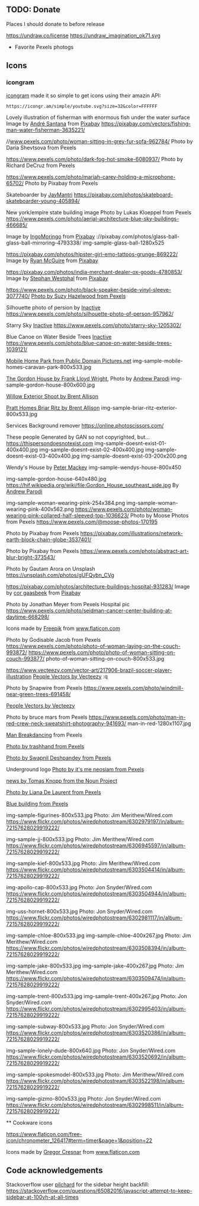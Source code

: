 ## TODO: Donate

Places I should donate to before release

https://undraw.co/license
https://undraw_imagination_ok71.svg


* Favorite Pexels photogs


## Icons
###  icongram
[icongram](https://icongr.am) made it so simple to get icons 
using their amazin API:

```
https://icongr.am/simple/youtube.svg?size=32&color=FFFFFF
```

Lovely illustration of fisherman with enormous fish under the water surface
Image by <a href="https://pixabay.com/users/andremsantana-61090/?utm_source=link-attribution&amp;utm_medium=referral&amp;utm_campaign=image&amp;utm_content=3635221">André Santana</a> from <a href="https://pixabay.com/?utm_source=link-attribution&amp;utm_medium=referral&amp;utm_campaign=image&amp;utm_content=3635221">Pixabay</a>
https://pixabay.com/vectors/fishing-man-water-fisherman-3635221/



//www.pexels.com/photo/woman-sitting-in-grey-fur-sofa-962784/
Photo by Daria Shevtsova from Pexels


https://www.pexels.com/photo/dark-fog-hot-smoke-6080937/
Photo by Richard DeCruz from Pexels


https://www.pexels.com/photo/mariah-carey-holding-a-microphone-65702/
Photo by Pixabay from Pexels

Skateboarder by [JayMantri](https://pixabay.com/users/jaymantri-362084/)
https://pixabay.com/photos/skateboard-skateboarder-young-405894/


New york/empire state building image
Photo by Lukas Kloeppel from Pexels
https://www.pexels.com/photo/aerial-architecture-blue-sky-buildings-466685/

Image by <a href="https://pixabay.com/users/IngoMoringo-14497112/?utm_source=link-attribution&amp;utm_medium=referral&amp;utm_campaign=image&amp;utm_content=4793338">IngoMoringo</a> from <a href="https://pixabay.com/?utm_source=link-attribution&amp;utm_medium=referral&amp;utm_campaign=image&amp;utm_content=4793338">Pixabay</a>
://pixabay.com/photos/glass-ball-glass-ball-mirroring-4793338/
img-sample-glass-ball-1280x525


https://pixabay.com/photos/hipster-girl-emo-tattoos-grunge-869222/
Image by <a href="https://pixabay.com/users/RyanMcGuire-123690/?utm_source=link-attribution&amp;utm_medium=referral&amp;utm_campaign=image&amp;utm_content=869222">Ryan McGuire</a> from <a href="https://pixabay.com/?utm_source=link-attribution&amp;utm_medium=referral&amp;utm_campaign=image&amp;utm_content=869222">Pixabay</a>


https://pixabay.com/photos/india-merchant-dealer-ox-goods-4780853/
Image by <a href="https://pixabay.com/users/shaq64-14977059/?utm_source=link-attribution&amp;utm_medium=referral&amp;utm_campaign=image&amp;utm_content=4780853">Stephan Westphal</a> from <a href="https://pixabay.com/?utm_source=link-attribution&amp;utm_medium=referral&amp;utm_campaign=image&amp;utm_content=4780853">Pixabay</a>



https://www.pexels.com/photo/black-speaker-beside-vinyl-sleeve-3077740/
[Photo by Suzy Hazelwood from Pexels](https://www.pexels.com/photo/black-speaker-beside-vinyl-sleeve-3077740/)


Silhouette photo of persion by [Inactive](https://www.pexels.com/@felixmittermeier)
https://www.pexels.com/photo/silhouette-photo-of-person-957962/

Starry Sky
[Inactive](https://www.pexels.com/@felixmittermeier)
https://www.pexels.com/photo/starry-sky-1205302/


Blue Canoe on Water Beside Trees
[Inactive](https://www.pexels.com/@felixmittermeier)
https://www.pexels.com/photo/blue-canoe-on-water-beside-trees-1039121/

[Mobile Home Park from Public Domain Pictures.net](https://www.publicdomainpictures.net/en/view-image.php?image=85538&picture=mobile-homes-caravan-park)
img-sample-mobile-homes-caravan-park-800x533.jpg


[The Gordon House by Frank Lloyd Wright](https://hif.wikipedia.org/wiki/file:Gordon_House_southeast_side.jpg), Photo by [Andrew Parodi](https://en.wikipedia.org/wiki/User:Andrew_Parodi)
img-sample-gordon-house-800x600.jpg



[Willow Exterior Shoot by Brent Allison](https://en.wikipedia.org/wiki/File:Willow-Exterior.jpg)



[Pratt Homes Briar Ritz by Brent Allison](https://en.wikipedia.org/wiki/File:Briar-ritz-exterior.jpg)
img-sample-briar-ritz-exterior-800x533.jpg

Services
Background remover
https://online.photoscissors.com/

These people Generated by GAN so not copyrighted, but...
https://thispersondoesnotexist.com
img-sample-doesnt-exist-01-400x400.jpg
img-sample-doesnt-exist-02-400x400.jpg
img-sample-doesnt-exist-03-400x400.jpg
img-sample-doesnt-exist-03-200x200.png


Wendy's House by [Peter Mackey](https://www.flickr.com/photos/silverback40/16859900562)
img-sample-wendys-house-800x450


img-sample-gordon-house-640x480.jpg
https://hif.wikipedia.org/wiki/file:Gordon_House_southeast_side.jpg
By [Andrew Parodi](https://en.wikipedia.org/wiki/User:Andrew_Parodi)

img-sample-woman-wearing-pink-254x384.png
img-sample-woman-wearing-pink-400x562.png
https://www.pexels.com/photo/woman-wearing-pink-collared-half-sleeved-top-1036623/
Photo by Moose Photos from Pexels
https://www.pexels.com/@moose-photos-170195

Photo by Pixabay from Pexels
https://pixabay.com/illustrations/network-earth-block-chain-globe-3537401/

Photo by Pixabay from Pexels
https://www.pexels.com/photo/abstract-art-blur-bright-373543/

Photo by Gautam Arora on Unsplash
https://unsplash.com/photos/gUFQybn_CVg


https://pixabay.com/photos/architecture-buildings-hospital-931283/
Image by <a href="https://pixabay.com/users/corgaasbeek-905824/?utm_source=link-attribution&amp;utm_medium=referral&amp;utm_campaign=image&amp;utm_content=931283">cor gaasbeek</a> from <a href="https://pixabay.com/?utm_source=link-attribution&amp;utm_medium=referral&amp;utm_campaign=image&amp;utm_content=931283">Pixabay</a>



Photo by Jonathan Meyer from Pexels
Hospital pic
https://www.pexels.com/photo/seidman-cancer-center-building-at-daytime-668298/


<div>Icons made by <a href="https://www.flaticon.com/authors/freepik" title="Freepik">Freepik</a> from <a href="https://www.flaticon.com/" title="Flaticon">www.flaticon.com</a></div>

Photo by Godisable Jacob from Pexels
https://www.pexels.com/photo/photo-of-woman-laying-on-the-couch-993872/
https://www.pexels.com/photo/photo-of-woman-sitting-on-couch-993877/
photo-of-woman-sitting-on-couch-800x533.jpg


https://www.vecteezy.com/vector-art/217906-brazil-soccer-player-illustration
<a href="https://www.vecteezy.com/free-vector/people">People Vectors by Vecteezy</a>
:q

Photo by Snapwire from Pexels
https://www.pexels.com/photo/windmill-near-green-trees-691458/

<a href="https://www.vecteezy.com/free-vector/people">People Vectors by Vecteezy</a>

Photo by bruce mars from Pexels
https://www.pexels.com/photo/man-in-red-crew-neck-sweatshirt-photography-941693/
man-in-red-1280x1107.jpg

[Man Breakdancing](https://www.pexels.com/photo/acrobat-action-active-adult-461611/) from Pexels

[Photo by trashhand from Pexels](https://www.pexels.com/photo/low-angle-shot-of-high-rise-building-2096578/)

[Photo by Swapnil Deshpandey from Pexels](https://www.pexels.com/photo/white-and-yellow-woman-graphic-art-1309326)

Underground logo [Photo by it's me neosiam from Pexels](https://www.pexels.com/photo/design-illustration-sign-signage-595661/)


[news by Tomas Knopp from the Noun Project](https://thenounproject.com/search/?q=news&i=1248039)

[Photo by Liana De Laurent from Pexels](https://www.pexels.com/photo/graffiti-2130793/)

[Blue building from Pexels](https://www.pexels.com/photo/15120-architecture-blue-building-269077/)

img-sample-figurines-800x533.jpg
Photo: Jim Merithew/Wired.com
https://www.flickr.com/photos/wiredphotostream/6302979197/in/album-72157628029919222/


img-sample-jj-800x533.jpg
Photo: Jim Merithew/Wired.com
https://www.flickr.com/photos/wiredphotostream/6306945597/in/album-72157628029919222/

img-sample-kief-800x533.jpg
Photo: Jim Merithew/Wired.com
https://www.flickr.com/photos/wiredphotostream/6303504414/in/album-72157628029919222/

img-apollo-cap-800x533.jpg
Photo: Jon Snyder/Wired.com
https://www.flickr.com/photos/wiredphotostream/6303504944/in/album-72157628029919222/

img-uss-hornet-800x533.jpg
Photo: Jon Snyder/Wired.com
https://www.flickr.com/photos/wiredphotostream/6302981117/in/album-72157628029919222/

img-sample-chloe-800x533.jpg
img-sample-chloe-400x267.jpg
Photo: Jim Merithew/Wired.com
https://www.flickr.com/photos/wiredphotostream/6303508394/in/album-72157628029919222/

img-sample-jake-800x533.jpg
img-sample-jake-400x267.jpg
Photo: Jim Merithew/Wired.com
https://www.flickr.com/photos/wiredphotostream/6303509474/in/album-72157628029919222/

img-sample-trent-800x533.jpg
img-sample-trent-400x267.jpg
Photo: Jon Snyder/Wired.com
https://www.flickr.com/photos/wiredphotostream/6302995403/in/album-72157628029919222/

img-sample-subway-800x533.jpg
Photo: Jon Snyder/Wired.com
https://www.flickr.com/photos/wiredphotostream/6303520386/in/album-72157628029919222/

img-sample-lonely-dude-800x640.jpg
Photo: Jon Snyder/Wired.com
https://www.flickr.com/photos/wiredphotostream/6303520692/in/album-72157628029919222/

img-sample-spokesmodel-800x533.jpg
Photo: Jim Merithew/Wired.com
https://www.flickr.com/photos/wiredphotostream/6303522198/in/album-72157628029919222/

img-sample-gizmo-800x533.jpg
Photo: Jon Snyder/Wired.com
https://www.flickr.com/photos/wiredphotostream/6302998511/in/album-72157628029919222/


** Cookware icons

https://www.flaticon.com/free-icon/chronometer_126417#term=timer&page=1&position=22
<div>Icons made by <a href="https://www.flaticon.com/authors/gregor-cresnar" title="Gregor Cresnar">Gregor Cresnar</a> from <a href="https://www.flaticon.com/"             title="Flaticon">www.flaticon.com</a></div>


## Code acknowledgements

Stackoverflow user [pilchard](https://stackoverflow.com/users/13762301/pilchard) for the sidebar height backfill:
https://stackoverflow.com/questions/65082016/javascript-attempt-to-keep-sidebar-at-100vh-at-all-times











